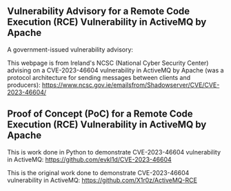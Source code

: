 
## Vulnerability Advisory for a Remote Code Execution (RCE) Vulnerability in ActiveMQ by Apache

A government-issued vulnerability advisory:

This webpage is from Ireland's NCSC (National Cyber Security Center) advising on a CVE-2023-46604 vulnerability in ActiveMQ by Apache (was a protocol architecture for sending messages between clients and producers):
https://www.ncsc.gov.ie/emailsfrom/Shadowserver/CVE/CVE-2023-46604/


## Proof of Concept (PoC) for a Remote Code Execution (RCE) Vulnerability in ActiveMQ by Apache

This is work done in Python to demonstrate CVE-2023-46604 vulnerability in ActiveMQ:
https://github.com/evkl1d/CVE-2023-46604

This is the original work done to demonstrate CVE-2023-46604 vulnerability in ActiveMQ:
https://github.com/X1r0z/ActiveMQ-RCE